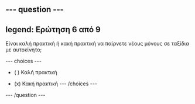 --- question ---
---
legend: Ερώτηση 6 από 9
---

Είναι καλή πρακτική ή κακή πρακτική να παίρνετε νέους μόνους σε ταξίδια με αυτοκίνητο;

--- choices ---
- ( ) Καλή πρακτική

- (x) Κακή πρακτική --- /choices ---

--- /question ---
